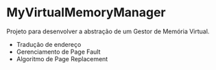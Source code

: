 # MyVirtualMemoryManager

Projeto para desenvolver a abstração de um Gestor de Memória Virtual.

- Tradução de endereço
- Gerenciamento de Page Fault
- Algoritmo de Page Replacement
